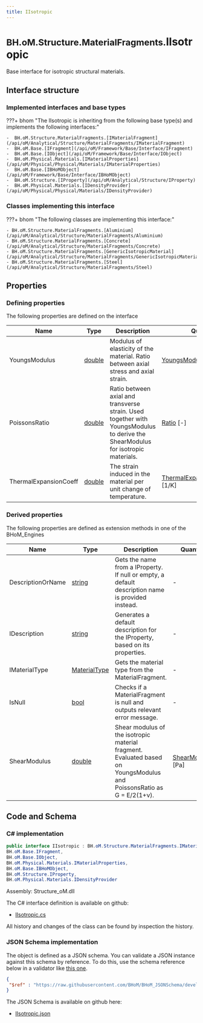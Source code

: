```yaml
---
title: IIsotropic
---
```


# <small>BH.oM.Structure.MaterialFragments.</small>**IIsotropic**

Base interface for isotropic structural materials.

## Interface structure

### Implemented interfaces and base types

???+ bhom "The IIsotropic is inheriting from the following base type(s) and implements the following interfaces:"

    -  BH.oM.Structure.MaterialFragments.[IMaterialFragment](/api/oM/Analytical/Structure/MaterialFragments/IMaterialFragment)
    -  BH.oM.Base.[IFragment](/api/oM/Framework/Base/Interface/IFragment)
    -  BH.oM.Base.[IObject](/api/oM/Framework/Base/Interface/IObject)
    -  BH.oM.Physical.Materials.[IMaterialProperties](/api/oM/Physical/Physical/Materials/IMaterialProperties)
    -  BH.oM.Base.[IBHoMObject](/api/oM/Framework/Base/Interface/IBHoMObject)
    -  BH.oM.Structure.[IProperty](/api/oM/Analytical/Structure/IProperty)
    -  BH.oM.Physical.Materials.[IDensityProvider](/api/oM/Physical/Physical/Materials/IDensityProvider)


### Classes implementing this interface

???+ bhom "The following classes are implementing this interface:"

    - BH.oM.Structure.MaterialFragments.[Aluminium](/api/oM/Analytical/Structure/MaterialFragments/Aluminium)
    - BH.oM.Structure.MaterialFragments.[Concrete](/api/oM/Analytical/Structure/MaterialFragments/Concrete)
    - BH.oM.Structure.MaterialFragments.[GenericIsotropicMaterial](/api/oM/Analytical/Structure/MaterialFragments/GenericIsotropicMaterial)
    - BH.oM.Structure.MaterialFragments.[Steel](/api/oM/Analytical/Structure/MaterialFragments/Steel)


## Properties



### Defining properties

The following properties are defined on the interface

| Name             | Type             | Description      | Quantity         |
|------------------|------------------|------------------|------------------|
| YoungsModulus | [double](https://learn.microsoft.com/en-us/dotnet/api/System.Double?view=netstandard-2.0) | Modulus of elasticity of the material. Ratio between axial stress and axial strain. | [YoungsModulus](/api/oM/Dimensional/Quantities/Attributes/YoungsModulus) [Pa] |
| PoissonsRatio | [double](https://learn.microsoft.com/en-us/dotnet/api/System.Double?view=netstandard-2.0) | Ratio between axial and transverse strain. Used together with YoungsModulus to derive the ShearModulus for isotropic materials. | [Ratio](/api/oM/Dimensional/Quantities/Attributes/Ratio) [-] |
| ThermalExpansionCoeff | [double](https://learn.microsoft.com/en-us/dotnet/api/System.Double?view=netstandard-2.0) | The strain induced in the material per unit change of temperature. | [ThermalExpansionCoefficient](/api/oM/Dimensional/Quantities/Attributes/ThermalExpansionCoefficient) [1/K] |


### Derived properties

The following properties are defined as extension methods in one of the BHoM_Engines

| Name             | Type             | Description      | Quantity         | Engine           |
|------------------|------------------|------------------|------------------|------------------|
| DescriptionOrName | [string](https://learn.microsoft.com/en-us/dotnet/api/System.String?view=netstandard-2.0) | Gets the name from a IProperty. If null or empty, a default description name is provided instead. | - | Structure_Engine |
| IDescription | [string](https://learn.microsoft.com/en-us/dotnet/api/System.String?view=netstandard-2.0) | Generates a default description for the IProperty, based on its properties. | - | Structure_Engine |
| IMaterialType | [MaterialType](/api/oM/Analytical/Structure/MaterialFragments/Enums/MaterialType) | Gets the material type from the MaterialFragment. | - | Structure_Engine |
| IsNull | [bool](https://learn.microsoft.com/en-us/dotnet/api/System.Boolean?view=netstandard-2.0) | Checks if a MaterialFragment is null and outputs relevant error message. | - | Structure_Engine |
| ShearModulus | [double](https://learn.microsoft.com/en-us/dotnet/api/System.Double?view=netstandard-2.0) | Shear modulus of the isotropic material fragment. Evaluated based on YoungsModulus and PoissonsRatio as G = E/2(1+ν). | [ShearModulus](/api/oM/Dimensional/Quantities/Attributes/ShearModulus) [Pa] | Structure_Engine |


## Code and Schema

### C# implementation

``` C# title="C#"
public interface IIsotropic : BH.oM.Structure.MaterialFragments.IMaterialFragment,
BH.oM.Base.IFragment,
BH.oM.Base.IObject,
BH.oM.Physical.Materials.IMaterialProperties,
BH.oM.Base.IBHoMObject,
BH.oM.Structure.IProperty,
BH.oM.Physical.Materials.IDensityProvider
```

Assembly: Structure_oM.dll

The C# interface definition is available on github:

- [IIsotropic.cs](https://github.com/BHoM/BHoM/blob/develop/Structure_oM/MaterialFragments\IIsotropic.cs)

All history and changes of the class can be found by inspection the history.
### JSON Schema implementation

The object is defined as a JSON schema. You can validate a JSON instance against this schema by reference. To do this, use the schema reference below in a validator like [this one](https://www.jsonschemavalidator.net/).

``` json title="JSON Schema"
{
 "$ref" : "https://raw.githubusercontent.com/BHoM/BHoM_JSONSchema/develop/Structure_oM/MaterialFragments/IIsotropic.json"
}
```

The JSON Schema is available on github here:

- [IIsotropic.json](https://github.com/BHoM/BHoM_JSONSchema/blob/develop/Structure_oM/MaterialFragments/IIsotropic.json)
